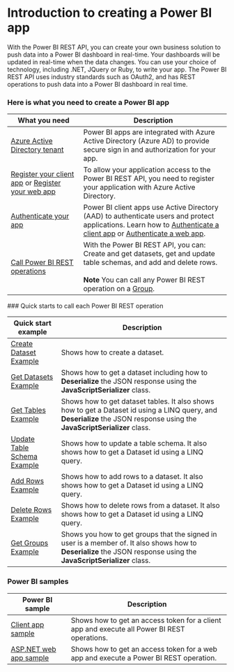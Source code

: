 <properties
   pageTitle="Introduction to creating a Power BI app"
   description="Introduction to creating a Power BI app"
   services="powerbi"
   documentationCenter=""
   authors="derrickv"
   manager="mblythe"
   editor=""
   tags=""/>

<tags
   ms.service="powerbi"
   ms.devlang="NA"
   ms.topic="article"
   ms.tgt_pltfrm="NA"
   ms.workload="powerbi"
   ms.date="11/1/2015"
   ms.author="derrickv"/>

# Introduction to creating a Power BI app

With the Power BI REST API, you can create your own business solution to push data into a Power BI dashboard in real-time.  Your dashboards will be updated in real-time when the data changes. You can use your choice of technology, including .NET, JQuery or Ruby, to write your app. The Power BI REST API uses industry standards such as OAuth2, and has REST operations to push data into a Power BI dashboard in real time.

### Here is what you need to create a Power BI app

|What you need | Description |
|-|-|
| [Azure Active Directory tenant](powerbi-developer-create-an-azure-active-directory-tenant.md) | Power BI apps are integrated with  Azure Active Directory (Azure AD) to provide secure sign in and authorization for your app.|
|[Register your client app](Rpowerbi-developer-register-a-client-app.md) or [Register your web app](powerbi-developer-register-a-web-app.md) | To allow your application access to the Power BI REST API, you need to register your application with Azure Active Directory.|
|[Authenticate your app](powerbi-developer-authenticate-to-power-bi-service.md)  | Power BI client apps use Active Directory (AAD) to authenticate users and protect applications. Learn how to [Authenticate a client app](powerbi-developer-authenticate-a-client-app.md) or [Authenticate a web app](powerbi-developer-authenticate-a-web-app.md).|
|[Call Power BI REST operations](powerbi-developer-rest-api-reference.md)  | With the Power BI REST API, you can: Create and get datasets, get and update table schemas, and add and delete rows. <br/><br/> **Note** You can call any Power BI REST operation on a [Group](https://msdn.microsoft.com/en-us/library/mt243842.aspx).|

<a name="QuickStarts"/>
### Quick starts to call each Power BI REST operation

|Quick start example | Description |
|-|-|
|[Create Dataset Example](https://msdn.microsoft.com/en-us/library/mt203562.aspx#example) | Shows how to create a dataset.  |
|[Get Datasets Example](https://msdn.microsoft.com/en-us/library/mt203567.aspx#example)  | Shows how to get a dataset including how to **Deserialize** the JSON response using the **JavaScriptSerializer** class.|
|[Get Tables Example](https://msdn.microsoft.com/en-us/library/mt203556.aspx#example)  | Shows how to get dataset tables. It also shows how to get a Dataset id using a LINQ query, and **Deserialize** the JSON response using the **JavaScriptSerializer** class. |
|[Update Table Schema Example](https://msdn.microsoft.com/en-us/library/mt203560.aspxspx#example) | Shows how to update a table schema. It also shows how to get a Dataset id using a LINQ query.|
|[Add Rows Example](https://msdn.microsoft.com/en-us/library/mt203561.aspx#example) | Shows how to add rows to a dataset.  It also shows how to get a Dataset id using a LINQ query.|
|[Delete Rows Example](https://msdn.microsoft.com/en-us/library/mt238041.aspx#example) | Shows how to delete rows from a dataset.  It also shows how to get a Dataset id using a LINQ query. |
|[Get Groups Example](https://msdn.microsoft.com/en-us/library/mt243842.aspx#example) | Shows you how to get groups that the signed in user is a member of. It also shows how to **Deserialize** the JSON response using the **JavaScriptSerializer** class.|

### Power BI samples
|Power BI sample| Description |
|-|-|
|[Client app sample](https://msdn.microsoft.com/en-US/library/mt186159.aspx) | Shows how to get an access token for a client app and execute all Power BI REST operations.|
|[ASP.NET web app sample](https://msdn.microsoft.com/en-us/library/mt186158.aspx) | Shows how to get an access token for a web app and execute a Power BI REST operation.|
